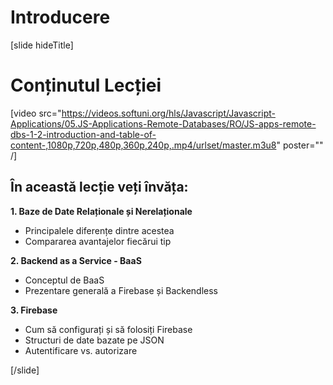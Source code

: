 # Introducere

[slide hideTitle]
# Conținutul Lecției

[video src="https://videos.softuni.org/hls/Javascript/Javascript-Applications/05.JS-Applications-Remote-Databases/RO/JS-apps-remote-dbs-1-2-introduction-and-table-of-content-,1080p,720p,480p,360p,240p,.mp4/urlset/master.m3u8" poster="" /]

## În această lecție veți învăța:

**1. Baze de Date Relaționale și Nerelaționale**
- Principalele diferențe dintre acestea
- Compararea avantajelor fiecărui tip

**2. Backend as a Service - BaaS**
- Conceptul de BaaS
- Prezentare generală a Firebase și Backendless

**3. Firebase**
- Cum să configurați și să folosiți Firebase
- Structuri de date bazate pe JSON
- Autentificare vs. autorizare

[/slide]
